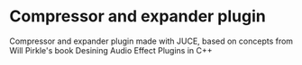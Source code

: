 # Compressor and expander plugin
Compressor and expander plugin made with JUCE, based on concepts from Will Pirkle's book Desining Audio Effect Plugins in C++

